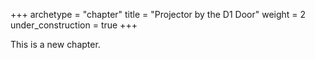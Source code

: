 +++
archetype = "chapter"
title = "Projector by the D1 Door"
weight = 2
under_construction = true
+++

This is a new chapter.